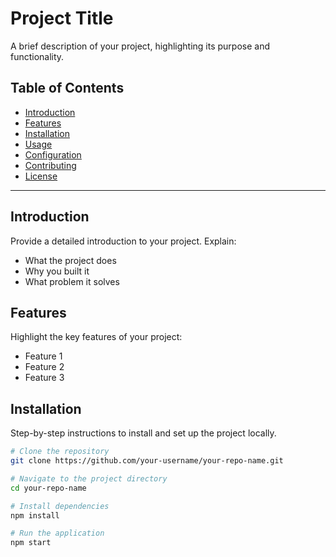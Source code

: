 # Project Title

A brief description of your project, highlighting its purpose and functionality.

## Table of Contents

- [Introduction](#introduction)
- [Features](#features)
- [Installation](#installation)
- [Usage](#usage)
- [Configuration](#configuration)
- [Contributing](#contributing)
- [License](#license)

---

## Introduction

Provide a detailed introduction to your project. Explain:
- What the project does
- Why you built it
- What problem it solves

## Features

Highlight the key features of your project:
- Feature 1
- Feature 2
- Feature 3

## Installation

Step-by-step instructions to install and set up the project locally.

```bash
# Clone the repository
git clone https://github.com/your-username/your-repo-name.git

# Navigate to the project directory
cd your-repo-name

# Install dependencies
npm install

# Run the application
npm start
